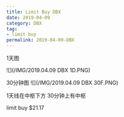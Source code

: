 ```yaml
---
title: Limit Buy DBX
date: 2019-04-09
category: DBX
tag:
- limit buy
permalink: 2019-04-09-DBX
---
```


1天图

![](/IMG/2019.04.09 DBX 1D.PNG)

30分钟图
![](/IMG/2019.04.09 DBX 30F.PNG)

1天线在中枢下方
30分钟上有中枢

limit buy $\$$21.17

